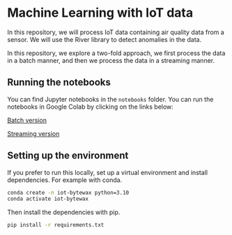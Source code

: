 # Machine Learning with IoT data

In this repository, we will process IoT data containing air quality data from a sensor. We will use the River library to detect anomalies in the data.

In this repository, we explore a two-fold approach, we first process the data in a batch manner, and then we process the data in a streaming manner.

## Running the notebooks

You can find Jupyter notebooks in the `notebooks` folder. You can run the notebooks in Google Colab by clicking on the links below:

[Batch version](https://colab.research.google.com/drive/1QzIxn5rbIfNE99Ykm9ApxfyF2ytjQxSL?usp=sharing)

[Streaming version](https://colab.research.google.com/drive/1775nLdTtEQQwZRw6PyB_lIh4hnhBhDh6?usp=sharing)

## Setting up the environment

If you prefer to run this locally, set up a virtual environment and install dependencies. For example with conda.

```bash
conda create -n iot-bytewax python=3.10
conda activate iot-bytewax
```

Then install the dependencies with pip.

```bash
pip install -r requirements.txt
```





